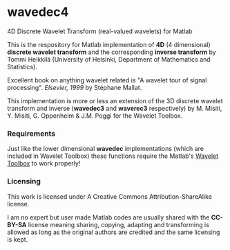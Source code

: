 # wavedec4
 4D Discrete Wavelet Transform (real-valued wavelets) for Matlab

This is the respository for Matlab implementation of **4D** (4 dimensional) **discrete wavelet transform** and the corresponding **inverse transform** by Tommi Heikkilä (University of Helsinki, Department of Mathematics and Statistics).

Excellent book on anything wavelet related is "A wavelet tour of signal processing". *Elsevier, 1999* by Stéphane Mallat.

This implementation is more or less an extension of the 3D discrete wavelet transform and inverse (**wavedec3** and **waverec3** respectively) by M. Misiti, Y. Misiti, G. Oppenheim & J.M. Poggi for the Wavelet Toolbox.

### Requirements

Just like the lower dimensional **wavedec** implementations (which are included in Wavelet Toolbox) these functions require the Matlab's [Wavelet Toolbox](https://se.mathworks.com/products/wavelet.html) to work properly!

### Licensing

This work is licensed under A Creative Commons Attribution-ShareAlike license.

I am no expert but user made Matlab codes are usually shared with the **CC-BY-SA** license meaning sharing, copying, adapting and transforming is allowed as long as the original authors are credited and the same licensing is kept.